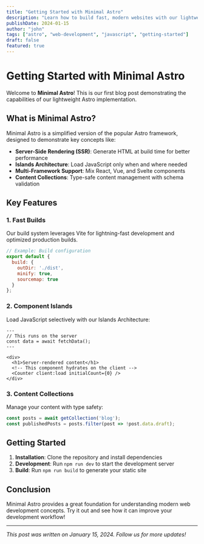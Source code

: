 ```yaml
---
title: "Getting Started with Minimal Astro"
description: "Learn how to build fast, modern websites with our lightweight Astro implementation."
publishDate: 2024-01-15
author: "john"
tags: ["astro", "web-development", "javascript", "getting-started"]
draft: false
featured: true
---
```


# Getting Started with Minimal Astro

Welcome to **Minimal Astro**! This is our first blog post demonstrating the capabilities of our lightweight Astro implementation.

## What is Minimal Astro?

Minimal Astro is a simplified version of the popular Astro framework, designed to demonstrate key concepts like:

- **Server-Side Rendering (SSR)**: Generate HTML at build time for better performance
- **Islands Architecture**: Load JavaScript only when and where needed
- **Multi-Framework Support**: Mix React, Vue, and Svelte components
- **Content Collections**: Type-safe content management with schema validation

## Key Features

### 1. Fast Builds

Our build system leverages Vite for lightning-fast development and optimized production builds.

```javascript
// Example: Build configuration
export default {
  build: {
    outDir: './dist',
    minify: true,
    sourcemap: true
  }
};
```

### 2. Component Islands

Load JavaScript selectively with our Islands Architecture:

```astro
---
// This runs on the server
const data = await fetchData();
---

<div>
  <h1>Server-rendered content</h1>
  <!-- This component hydrates on the client -->
  <Counter client:load initialCount={0} />
</div>
```

### 3. Content Collections

Manage your content with type safety:

```typescript
const posts = await getCollection('blog');
const publishedPosts = posts.filter(post => !post.data.draft);
```

## Getting Started

1. **Installation**: Clone the repository and install dependencies
2. **Development**: Run `npm run dev` to start the development server
3. **Build**: Run `npm run build` to generate your static site

## Conclusion

Minimal Astro provides a great foundation for understanding modern web development concepts. Try it out and see how it can improve your development workflow!

---

*This post was written on January 15, 2024. Follow us for more updates!*